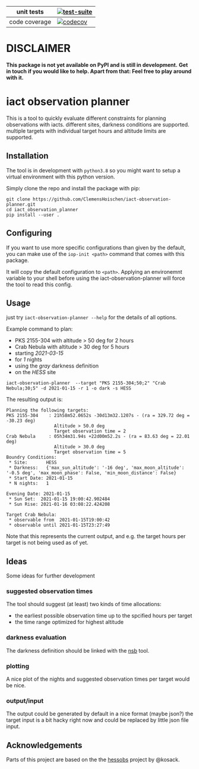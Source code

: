 
| unit tests    | [![test-suite](https://github.com/ClemensHoischen/iact-observation-planner/actions/workflows/github-pytest.yml/badge.svg?branch=main)](https://github.com/ClemensHoischen/iact-observation-planner/actions/workflows/github-pytest.yml)|
| ------------- | ------------- |
| code coverage | [![codecov](https://codecov.io/gh/ClemensHoischen/iact-observation-planner/branch/main/graph/badge.svg?token=AKR7Z76CGV)](https://codecov.io/gh/ClemensHoischen/iact-observation-planner)|
# DISCLAIMER
**This package is not yet available on PyPI and is still in development.**
**Get in touch if you would like to help. Apart from that: Feel free to play around with it.**


# iact observation planner

This is a tool to quickly evaluate different constraints for planning observations with iacts. different sites, darkness conditions are supported. multiple targets with individual target hours and altitude limits are supported.

## Installation
The tool is in development with `python3.8` so you might want to setup a virtual environment with this python version.

Simply clone the repo and install the package with pip:
```
git clone https://github.com/ClemensHoischen/iact-observation-planner.git
cd iact_observation_planner
pip install --user .
```

## Configuring

If you want to use more specific configurations than given by the default, you can make use of the `iop-init <path>` command that comes with this package.

It will copy the default configuration to `<path>`. Applying an environemnt variable to your shell before using the iact-observation-planner will force the tool to read this config.

## Usage
just try `iact-observation-planner --help` for the details of all options.

Example command to plan:
- PKS 2155-304 with altitude > 50 deg for 2 hours
- Crab Nebula with altitude > 30 deg for 5 hours
- starting _2021-03-15_
- for _1_ nights
- using the _gray_ darkness definition
- on the _HESS_ site

`iact-observation-planner  --target "PKS 2155-304;50;2" "Crab Nebula;30;5" -d 2021-01-15 -r 1 -o dark -s HESS`

The resulting output is:

```
Planning the following targets:
PKS 2155-304    : 21h58m52.0652s -30d13m32.1207s - (ra = 329.72 deg = -30.23 deg)
                  Altitude > 50.0 deg
                  Target observation time = 2
Crab Nebula     : 05h34m31.94s +22d00m52.2s - (ra = 83.63 deg = 22.01 deg)
                  Altitude > 30.0 deg
                  Target observation time = 5
Boundry Conditions:
 * Site:       HESS
 * Darkness:   {'max_sun_altitude': '-16 deg', 'max_moon_altitude': '-0.5 deg', 'max_moon_phase': False, 'min_moon_distance': False}
 * Start Date: 2021-01-15
 * N nights:   1

Evening Date: 2021-01-15
 * Sun Set:  2021-01-15 19:00:42.902484
 * Sun Rise: 2021-01-16 03:08:22.424208

Target Crab Nebula:
 * observable from  2021-01-15T19:00:42
 * observable until 2021-01-15T23:27:49
```

Note that this represents the current output, and e.g. the target hours per target is not being used as of yet.


## Ideas
Some ideas for further development
### suggested observation times
The tool should suggest (at least) two kinds of time allocations:
- the earliest possible observation time up to the spcified hours per target
- the time range optimized for highest altitude

###  darkness evaluation
The darkness definition should be linked with the [nsb](https://pypi.org/project/nsb/) tool.

### plotting
A nice plot of the nights and suggested observation times per target would be nice.

### output/input
The output could be generated by default in a nice format (maybe json?)
the target input is a bit hacky right now and could be replaced by little json file input.

## Acknowledgements

Parts of this project are based on the the [hessobs](https://github.com/kosack/hessobs) project by @kosack.
